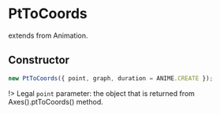 # PtToCoords

extends from Animation.

## Constructor

```js
new PtToCoords({ point, graph, duration = ANIME.CREATE });
```

!> Legal `point` parameter: the object that is returned from Axes().ptToCoords() method.
